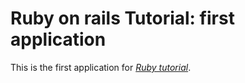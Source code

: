 # Ruby on rails Tutorial: first application

This is the first application for [*Ruby tutorial*](http://railstutorial.org/).

